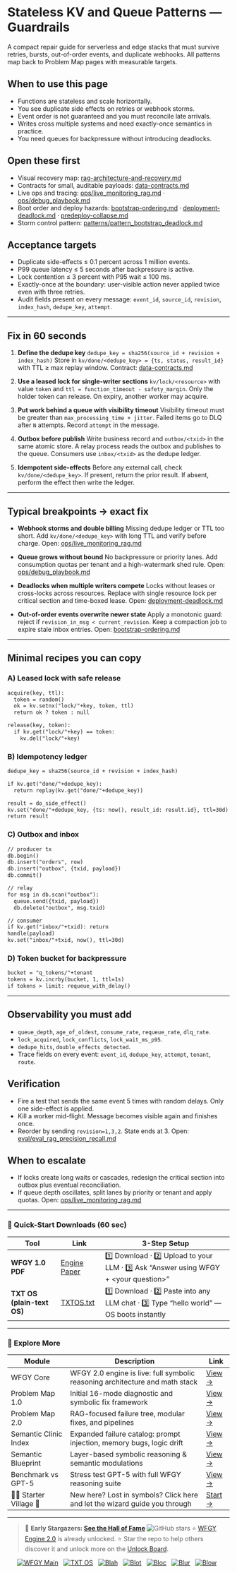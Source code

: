 # Stateless KV and Queue Patterns — Guardrails

A compact repair guide for serverless and edge stacks that must survive retries, bursts, out-of-order events, and duplicate webhooks. All patterns map back to Problem Map pages with measurable targets.

## When to use this page

* Functions are stateless and scale horizontally.
* You see duplicate side effects on retries or webhook storms.
* Event order is not guaranteed and you must reconcile late arrivals.
* Writes cross multiple systems and need exactly-once semantics in practice.
* You need queues for backpressure without introducing deadlocks.

## Open these first

* Visual recovery map: [rag-architecture-and-recovery.md](https://github.com/onestardao/WFGY/blob/main/ProblemMap/rag-architecture-and-recovery.md)
* Contracts for small, auditable payloads: [data-contracts.md](https://github.com/onestardao/WFGY/blob/main/ProblemMap/data-contracts.md)
* Live ops and tracing: [ops/live\_monitoring\_rag.md](https://github.com/onestardao/WFGY/blob/main/ProblemMap/ops/live_monitoring_rag.md) · [ops/debug\_playbook.md](https://github.com/onestardao/WFGY/blob/main/ProblemMap/ops/debug_playbook.md)
* Boot order and deploy hazards: [bootstrap-ordering.md](https://github.com/onestardao/WFGY/blob/main/ProblemMap/bootstrap-ordering.md) · [deployment-deadlock.md](https://github.com/onestardao/WFGY/blob/main/ProblemMap/deployment-deadlock.md) · [predeploy-collapse.md](https://github.com/onestardao/WFGY/blob/main/ProblemMap/predeploy-collapse.md)
* Storm control pattern: [patterns/pattern\_bootstrap\_deadlock.md](https://github.com/onestardao/WFGY/blob/main/ProblemMap/patterns/pattern_bootstrap_deadlock.md)

## Acceptance targets

* Duplicate side-effects ≤ 0.1 percent across 1 million events.
* P99 queue latency ≤ 5 seconds after backpressure is active.
* Lock contention ≤ 3 percent with P95 wait ≤ 100 ms.
* Exactly-once at the boundary: user-visible action never applied twice even with three retries.
* Audit fields present on every message: `event_id`, `source_id`, `revision`, `index_hash`, `dedupe_key`, `attempt`.

---

## Fix in 60 seconds

1. **Define the dedupe key**
   `dedupe_key = sha256(source_id + revision + index_hash)`
   Store in `kv/done/<dedupe_key> = {ts, status, result_id}` with TTL ≥ max replay window.
   Contract: [data-contracts.md](https://github.com/onestardao/WFGY/blob/main/ProblemMap/data-contracts.md)

2. **Use a leased lock for single-writer sections**
   `kv/lock/<resource>` with value `token` and `ttl = function_timeout - safety_margin`.
   Only the holder token can release. On expiry, another worker may acquire.

3. **Put work behind a queue with visibility timeout**
   Visibility timeout must be greater than `max_processing_time + jitter`. Failed items go to DLQ after `N` attempts. Record `attempt` in the message.

4. **Outbox before publish**
   Write business record and `outbox/<txid>` in the same atomic store.
   A relay process reads the outbox and publishes to the queue.
   Consumers use `inbox/<txid>` as the dedupe ledger.

5. **Idempotent side-effects**
   Before any external call, check `kv/done/<dedupe_key>`.
   If present, return the prior result. If absent, perform the effect then write the ledger.

---

## Typical breakpoints → exact fix

* **Webhook storms and double billing**
  Missing dedupe ledger or TTL too short. Add `kv/done/<dedupe_key>` with long TTL and verify before charge.
  Open: [ops/live\_monitoring\_rag.md](https://github.com/onestardao/WFGY/blob/main/ProblemMap/ops/live_monitoring_rag.md)

* **Queue grows without bound**
  No backpressure or priority lanes. Add consumption quotas per tenant and a high-watermark shed rule.
  Open: [ops/debug\_playbook.md](https://github.com/onestardao/WFGY/blob/main/ProblemMap/ops/debug_playbook.md)

* **Deadlocks when multiple writers compete**
  Locks without leases or cross-locks across resources. Replace with single resource lock per critical section and time-boxed lease.
  Open: [deployment-deadlock.md](https://github.com/onestardao/WFGY/blob/main/ProblemMap/deployment-deadlock.md)

* **Out-of-order events overwrite newer state**
  Apply a monotonic guard: reject if `revision_in_msg < current_revision`. Keep a compaction job to expire stale inbox entries.
  Open: [bootstrap-ordering.md](https://github.com/onestardao/WFGY/blob/main/ProblemMap/bootstrap-ordering.md)

---

## Minimal recipes you can copy

### A) Leased lock with safe release

```txt
acquire(key, ttl):
  token = random()
  ok = kv.setnx("lock/"+key, token, ttl)
  return ok ? token : null

release(key, token):
  if kv.get("lock/"+key) == token:
    kv.del("lock/"+key)
```

### B) Idempotency ledger

```txt
dedupe_key = sha256(source_id + revision + index_hash)

if kv.get("done/"+dedupe_key):
  return replay(kv.get("done/"+dedupe_key))

result = do_side_effect()
kv.set("done/"+dedupe_key, {ts: now(), result_id: result.id}, ttl=30d)
return result
```

### C) Outbox and inbox

```txt
// producer tx
db.begin()
db.insert("orders", row)
db.insert("outbox", {txid, payload})
db.commit()

// relay
for msg in db.scan("outbox"):
  queue.send({txid, payload})
  db.delete("outbox", msg.txid)

// consumer
if kv.get("inbox/"+txid): return
handle(payload)
kv.set("inbox/"+txid, now(), ttl=30d)
```

### D) Token bucket for backpressure

```txt
bucket = "q_tokens/"+tenant
tokens = kv.incrby(bucket, 1, ttl=1s)
if tokens > limit: requeue_with_delay()
```

---

## Observability you must add

* `queue_depth`, `age_of_oldest`, `consume_rate`, `requeue_rate`, `dlq_rate`.
* `lock_acquired`, `lock_conflicts`, `lock_wait_ms_p95`.
* `dedupe_hits`, `double_effects_detected`.
* Trace fields on every event: `event_id`, `dedupe_key`, `attempt`, `tenant`, `route`.

## Verification

* Fire a test that sends the same event 5 times with random delays. Only one side-effect is applied.
* Kill a worker mid-flight. Message becomes visible again and finishes once.
* Reorder by sending `revision=1,3,2`. State ends at 3.
  Open: [eval/eval\_rag\_precision\_recall.md](https://github.com/onestardao/WFGY/blob/main/ProblemMap/eval/eval_rag_precision_recall.md)

## When to escalate

* If locks create long waits or cascades, redesign the critical section into outbox plus eventual reconciliation.
* If queue depth oscillates, split lanes by priority or tenant and apply quotas.
  Open: [ops/live\_monitoring\_rag.md](https://github.com/onestardao/WFGY/blob/main/ProblemMap/ops/live_monitoring_rag.md)

---

### 🔗 Quick-Start Downloads (60 sec)

| Tool                       | Link                                                                                                                                       | 3-Step Setup                                                                             |
| -------------------------- | ------------------------------------------------------------------------------------------------------------------------------------------ | ---------------------------------------------------------------------------------------- |
| **WFGY 1.0 PDF**           | [Engine Paper](https://github.com/onestardao/WFGY/blob/main/I_am_not_lizardman/WFGY_All_Principles_Return_to_One_v1.0_PSBigBig_Public.pdf) | 1️⃣ Download · 2️⃣ Upload to your LLM · 3️⃣ Ask “Answer using WFGY + \<your question>”   |
| **TXT OS (plain-text OS)** | [TXTOS.txt](https://github.com/onestardao/WFGY/blob/main/OS/TXTOS.txt)                                                                     | 1️⃣ Download · 2️⃣ Paste into any LLM chat · 3️⃣ Type “hello world” — OS boots instantly |

---

### 🧭 Explore More

| Module                   | Description                                                                  | Link                                                                                               |
| ------------------------ | ---------------------------------------------------------------------------- | -------------------------------------------------------------------------------------------------- |
| WFGY Core                | WFGY 2.0 engine is live: full symbolic reasoning architecture and math stack | [View →](https://github.com/onestardao/WFGY/tree/main/core/README.md)                              |
| Problem Map 1.0          | Initial 16-mode diagnostic and symbolic fix framework                        | [View →](https://github.com/onestardao/WFGY/tree/main/ProblemMap/README.md)                        |
| Problem Map 2.0          | RAG-focused failure tree, modular fixes, and pipelines                       | [View →](https://github.com/onestardao/WFGY/blob/main/ProblemMap/rag-architecture-and-recovery.md) |
| Semantic Clinic Index    | Expanded failure catalog: prompt injection, memory bugs, logic drift         | [View →](https://github.com/onestardao/WFGY/blob/main/ProblemMap/SemanticClinicIndex.md)           |
| Semantic Blueprint       | Layer-based symbolic reasoning & semantic modulations                        | [View →](https://github.com/onestardao/WFGY/tree/main/SemanticBlueprint/README.md)                 |
| Benchmark vs GPT-5       | Stress test GPT-5 with full WFGY reasoning suite                             | [View →](https://github.com/onestardao/WFGY/tree/main/benchmarks/benchmark-vs-gpt5/README.md)      |
| 🧙‍♂️ Starter Village 🏡 | New here? Lost in symbols? Click here and let the wizard guide you through   | [Start →](https://github.com/onestardao/WFGY/blob/main/StarterVillage/README.md)                   |

---

> 👑 **Early Stargazers: [See the Hall of Fame](https://github.com/onestardao/WFGY/tree/main/stargazers)** <img src="https://img.shields.io/github/stars/onestardao/WFGY?style=social" alt="GitHub stars"> ⭐ [WFGY Engine 2.0](https://github.com/onestardao/WFGY/blob/main/core/README.md) is already unlocked. ⭐ Star the repo to help others discover it and unlock more on the [Unlock Board](https://github.com/onestardao/WFGY/blob/main/STAR_UNLOCKS.md).

<div align="center">

[![WFGY Main](https://img.shields.io/badge/WFGY-Main-red?style=flat-square)](https://github.com/onestardao/WFGY)
 
[![TXT OS](https://img.shields.io/badge/TXT%20OS-Reasoning%20OS-orange?style=flat-square)](https://github.com/onestardao/WFGY/tree/main/OS)
 
[![Blah](https://img.shields.io/badge/Blah-Semantic%20Embed-yellow?style=flat-square)](https://github.com/onestardao/WFGY/tree/main/OS/BlahBlahBlah)
 
[![Blot](https://img.shields.io/badge/Blot-Persona%20Core-green?style=flat-square)](https://github.com/onestardao/WFGY/tree/main/OS/BlotBlotBlot)
 
[![Bloc](https://img.shields.io/badge/Bloc-Reasoning%20Compiler-blue?style=flat-square)](https://github.com/onestardao/WFGY/tree/main/OS/BlocBlocBloc)
 
[![Blur](https://img.shields.io/badge/Blur-Text2Image%20Engine-navy?style=flat-square)](https://github.com/onestardao/WFGY/tree/main/OS/BlurBlurBlur)
 
[![Blow](https://img.shields.io/badge/Blow-Game%20Logic-purple?style=flat-square)](https://github.com/onestardao/WFGY/tree/main/OS/BlowBlowBlow)
 

</div>
